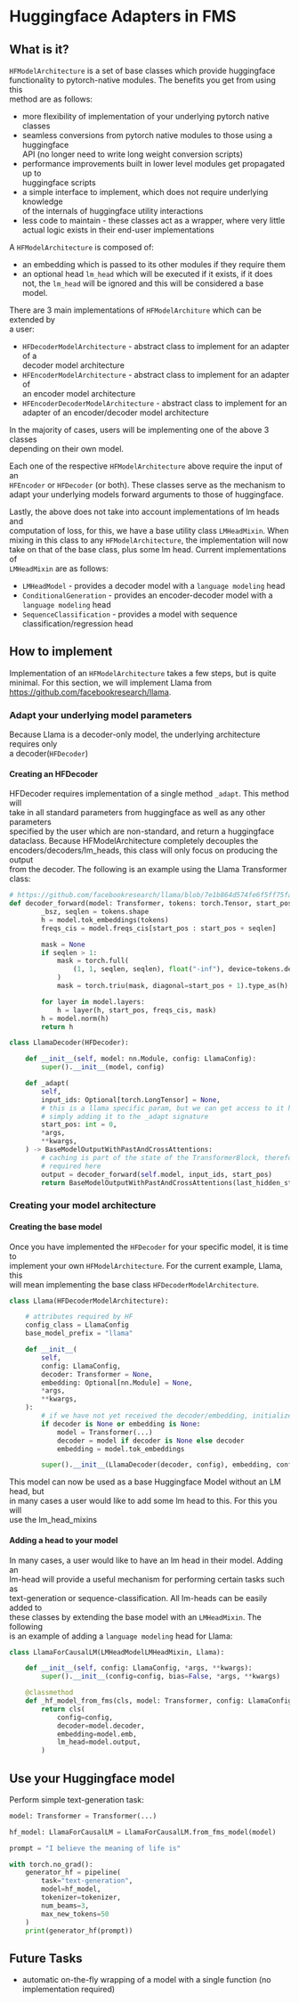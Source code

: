 # Huggingface Adapters in FMS

## What is it?

`HFModelArchitecture` is a set of base classes which provide huggingface  
functionality to pytorch-native modules. The benefits you get from using this  
method are as follows:

- more flexibility of implementation of your underlying pytorch native classes
- seamless conversions from pytorch native modules to those using a huggingface  
API (no longer need to write long weight conversion scripts)
- performance improvements built in lower level modules get propagated up to  
huggingface scripts
- a simple interface to implement, which does not require underlying knowledge  
of the internals of huggingface utility interactions
- less code to maintain - these classes act as a wrapper, where very little  
actual logic exists in their end-user implementations

A `HFModelArchitecture` is composed of:

- an embedding which is passed to its other modules if they require them
- an optional head `lm_head` which will be executed if it exists, if it does  
not, the `lm_head` will be ignored and this will be considered a base model.

There are 3 main implementations of `HFModelArchiture` which can be extended by  
a user:

- `HFDecoderModelArchitecture` - abstract class to implement for an adapter of a  
decoder model architecture
- `HFEncoderModelArchitecture` - abstract class to implement for an adapter of  
an encoder model architecture
- `HFEncoderDecoderModelArchitecture` - abstract class to implement for an  
adapter of an encoder/decoder model architecture

In the majority of cases, users will be implementing one of the above 3 classes  
depending on their own model.

Each one of the respective `HFModelArchitecture` above require the input of an  
`HFEncoder` or `HFDecoder` (or both). These classes serve as the mechanism to  
adapt your underlying models forward arguments to those of huggingface.

Lastly, the above does not take into account implementations of lm heads and  
computation of loss, for this, we have a base utility class `LMHeadMixin`. When  
mixing in this class to any `HFModelArchitecture`, the implementation will now  
take on that of the base class, plus some lm head. Current implementations of  
`LMHeadMixin` are as follows:

- `LMHeadModel` - provides a decoder model with a `language modeling` head
- `ConditionalGeneration` - provides an encoder-decoder model with a  
`language modeling` head
- `SequenceClassification` - provides a model with sequence  
classification/regression head

## How to implement

Implementation of an `HFModelArchitecture` takes a few steps, but is quite  
minimal. For this section, we will implement Llama from  
https://github.com/facebookresearch/llama.

### Adapt your underlying model parameters

Because Llama is a decoder-only model, the underlying architecture requires only  
a decoder(`HFDecoder`)

#### Creating an HFDecoder

HFDecoder requires implementation of a single method `_adapt`. This method will  
take in all standard parameters from huggingface as well as any other parameters  
specified by the user which are non-standard, and return a huggingface  
dataclass. Because HFModelArchitecture completely decouples the  
encoders/decoders/lm_heads, this class will only focus on producing the output  
from the decoder. The following is an example using the Llama Transformer class:

```python
# https://github.com/facebookresearch/llama/blob/7e1b864d574fe6f5ff75fa1d028feb269f7152d2/llama/model.py#L457
def decoder_forward(model: Transformer, tokens: torch.Tensor, start_pos: int):
        _bsz, seqlen = tokens.shape
        h = model.tok_embeddings(tokens)
        freqs_cis = model.freqs_cis[start_pos : start_pos + seqlen]

        mask = None
        if seqlen > 1:
            mask = torch.full(
                (1, 1, seqlen, seqlen), float("-inf"), device=tokens.device
            )
            mask = torch.triu(mask, diagonal=start_pos + 1).type_as(h)

        for layer in model.layers:
            h = layer(h, start_pos, freqs_cis, mask)
        h = model.norm(h)
        return h

class LlamaDecoder(HFDecoder):

    def __init__(self, model: nn.Module, config: LlamaConfig):
        super().__init__(model, config)

    def _adapt(
        self,
        input_ids: Optional[torch.LongTensor] = None,
        # this is a llama specific param, but we can get access to it here by  
        # simply adding it to the _adapt signature
        start_pos: int = 0,
        *args,
        **kwargs,
    ) -> BaseModelOutputWithPastAndCrossAttentions:
        # caching is part of the state of the TransformerBlock, therefore not  
        # required here
        output = decoder_forward(self.model, input_ids, start_pos)
        return BaseModelOutputWithPastAndCrossAttentions(last_hidden_state=output)
```

### Creating your model architecture

#### Creating the base model

Once you have implemented the `HFDecoder` for your specific model, it is time to  
implement your own `HFModelArchitecture`. For the current example, Llama, this  
will mean implementing the base class `HFDecoderModelArchitecture`.

```python
class Llama(HFDecoderModelArchitecture):

    # attributes required by HF
    config_class = LlamaConfig
    base_model_prefix = "llama"

    def __init__(
        self,
        config: LlamaConfig,
        decoder: Transformer = None,
        embedding: Optional[nn.Module] = None,
        *args,
        **kwargs,
    ):
        # if we have not yet received the decoder/embedding, initialize it here
        if decoder is None or embedding is None:
            model = Transformer(...)
            decoder = model if decoder is None else decoder
            embedding = model.tok_embeddings

        super().__init__(LlamaDecoder(decoder, config), embedding, config, *args, **kwargs)
```

This model can now be used as a base Huggingface Model without an LM head, but  
in many cases a user would like to add some lm head to this. For this you will  
use the lm_head_mixins

#### Adding a head to your model

In many cases, a user would like to have an lm head in their model. Adding an  
lm-head will provide a useful mechanism for performing certain tasks such as  
text-generation or sequence-classification. All lm-heads can be easily added to  
these classes by extending the base model with an `LMHeadMixin`. The following  
is an example of adding a `language modeling` head for Llama:

```python
class LlamaForCausalLM(LMHeadModelLMHeadMixin, Llama):

    def __init__(self, config: LlamaConfig, *args, **kwargs):
        super().__init__(config=config, bias=False, *args, **kwargs)

    @classmethod
    def _hf_model_from_fms(cls, model: Transformer, config: LlamaConfig) -> "LlamaForCausalLM":
        return cls(
            config=config,
            decoder=model.decoder,
            embedding=model.emb,
            lm_head=model.output,
        )
```

## Use your Huggingface model

Perform simple text-generation task:

```python
model: Transformer = Transformer(...)

hf_model: LlamaForCausalLM = LlamaForCausalLM.from_fms_model(model)

prompt = "I believe the meaning of life is"

with torch.no_grad():
    generator_hf = pipeline(
        task="text-generation", 
        model=hf_model, 
        tokenizer=tokenizer, 
        num_beams=3, 
        max_new_tokens=50
    )
    print(generator_hf(prompt))
```

## Future Tasks

- automatic on-the-fly wrapping of a model with a single function (no  
implementation required)